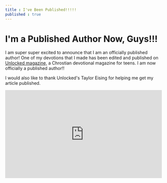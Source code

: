 ```yaml
---
title : I've Been Published!!!!!
published : true
---
```

<h1>I'm a Published Author Now, Guys!!!</h1>
<p>I am super super excited to announce that I am an officially published author! One of my devotions that I made has been edited and published on <a href="https://unlocked.org">Unlocked magazine,</a> a Chrostian devotional magazine for teens. I am now officially a published author!!</p>
<p>I would also like to thank Unlocked's Taylor Eising for helping me get my article published.</p>
<div style="position:relative;width:100%;height:0;padding-top:56.25%;"><iframe src="https://subsplash.com/+cwgd/lb/mi/+rtywh43?branding=true&embed=true" frameborder="0" webkitallowfullscreen mozallowfullscreenallowfullscreen style="position:absolute;top:0;left:0;width:100%;height:100%;"></iframe></div>
